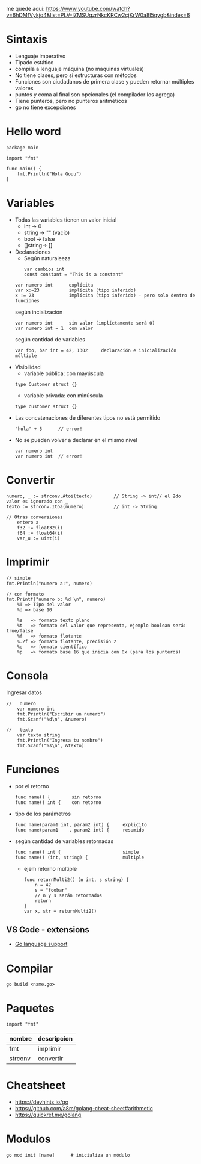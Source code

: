 me quede aqui: https://www.youtube.com/watch?v=6hDMfVykjo4&list=PLV-IZMSUqzrNkcKRCw2cjKrW0a8l5qvgb&index=6
# Sintaxis
- Lenguaje imperativo
- Tipado estático
- compila a lenguaje máquina (no maquinas virtuales)
- No tiene clases, pero si estructuras con métodos
- Funciones son ciudadanos de primera clase y pueden retornar múltiples valores
- puntos y coma al final son opcionales (el compilador los agrega)
- Tiene punteros, pero no punteros aritméticos
- go no tiene excepciones

# Hello word
```
package main

import "fmt"

func main() {
    fmt.Println("Hola Gouu")
}
```
# Variables
- Todas las variables tienen un valor inicial
    - int     -> 0
    - string  -> "" (vacío)
    - bool    -> false
    - []string-> []
- Declaraciones
    - Según naturaleeza
        ```
        var cambios int
        const constant = "This is a constant"
        ```
    ```
    var numero int      explícita 
    var x:=23           implícita (tipo inferido)
    x := 23             implícita (tipo inferido) - pero solo dentro de funciones
    ```
    según incialización
    ```
    var numero int      sin valor (implíctamente será 0)
    var numero int = 1  con valor
    ```
    según cantidad de variables
    ```
    var foo, bar int = 42, 1302     declaración e inicialización múltiple
    ```
- Visibilidad
    - variable pública: con mayúscula
    ```
    type Customer struct {}
    ```
    - variable privada: con minúscula
    ```
    type customer struct {}
    ```
- Las concatenaciones de diferentes tipos no está permitido
    ```
    "hola" + 5      // error!
    ```
- No se pueden volver a declarar en el mismo nivel
    ```
	var numero int
	var numero int  // error!
    ```

# Convertir
```
numero, _ := strconv.Atoi(texto)        // String -> int// el 2do valor es ignorado con _
texto := strconv.Itoa(numero)           // int -> String

// Otras conversiones
    entero a 
	f32 := float32(i)
	f64 := float64(i)
	var_u := uint(i)
```


# Imprimir
```
// simple
fmt.Println("numero a:", numero)

// con formato
fmt.Printf("numero b: %d \n", numero)
    %T => Tipo del valor
    %d => base 10
    
    %s   => formato texto plano
    %t   => formato del valor que representa, ejemplo boolean será: true/false
    %f   => formato flotante
    %.2f => formato flotante, precisión 2
    %e   => formato científico
    %p   => formato base 16 que inicia con 0x (para los punteros)
```
# Consola
Ingresar datos
```
//   numero
	var numero int
	fmt.Println("Escribir un numero")
	fmt.Scanf("%d\n", &numero)

//   texto
	var texto string
	fmt.Println("Ingresa tu nombre")
	fmt.Scanf("%s\n", &texto)
```

# Funciones
- por el retorno
    ```
    func name() {        sin retorno
    func name() int {    con retorno 
    ```
- tipo de los parámetros
    ```
    func name(param1 int, param2 int) {     explicito
    func name(param1    , param2 int) {     resumido
    ```
- según cantidad de variables retornadas
    ```
    func name() int {                       simple
    func name() (int, string) {             múltiple
    ```
    - ejem retorno múltiple
        ```
        func returnMulti2() (n int, s string) {
            n = 42
            s = "foobar"
            // n y s serán retornados
            return
        }
        var x, str = returnMulti2()
        ```
## VS Code - extensions
- [Go language support](https://marketplace.visualstudio.com/items?itemName=golang.Go)

# Compilar
```
go build <name.go>
```
# Paquetes
```
import "fmt"
```

| nombre | descripcion |
|--------|-------------|
| fmt   | imprimir         |
| strconv   | convertir         |

# Cheatsheet
- https://devhints.io/go
- https://github.com/a8m/golang-cheat-sheet#arithmetic
- https://quickref.me/golang

# Modulos

```
go mod init [name]      # inicializa un módulo
```
